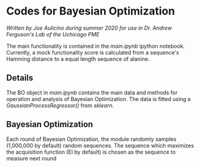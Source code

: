 # Codes for Bayesian Optimization
*Written by Joe Aulicino during summer 2020 for use in Dr. Andrew Ferguson's Lab of the Uchicago PME*

The main functionality is contained in the *main.ipynb* ipython notebook. Currently, a mock functionality score is  calculated from a sequence's Hamming distance to a equal length sequence of alanine. 

## Details ##
The BO object in *main.ipynb* contains the main data and methods for operation and analysis of Bayesian Optimization. The data is fitted using a *GaussianProcessRegressor()* from *sklearn*. 

## Bayesian Optimization ##
Each round of Bayesian Optimization, the module randomly samples (1,000,000 by default) random sequences. The sequence which maximizes the acquisition function (EI by default) is chosen as the sequence to measure next round


